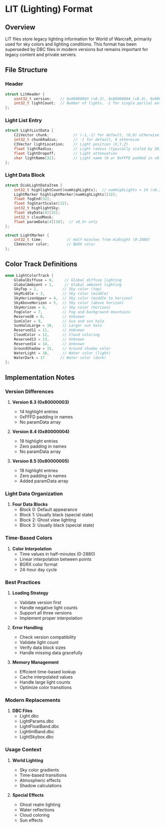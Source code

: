# LIT (Lighting) Format

## Overview
LIT files store legacy lighting information for World of Warcraft, primarily used for sky colors and lighting conditions. This format has been superseded by DBC files in modern versions but remains important for legacy content and private servers.

## File Structure

### Header
```cpp
struct LitHeader {
    uint32_t version;    // 0x80000003 (v8.3), 0x80000004 (v8.4), 0x80000005 (v8.5)
    int32_t lightCount;  // Number of lights, -1 for single partial entry
};
```

### Light List Entry
```cpp
struct LightListData {
    C2iVector chunk;           // (-1,-1) for default, (0,0) otherwise
    int32_t chunkRadius;       // -1 for default, 0 otherwise
    C3Vector lightLocation;    // Light position (X,Y,Z)
    float lightRadius;         // Light radius (typically scaled by 36)
    float lightDropoff;        // Light attenuation
    char lightName[32];        // Light name (0 or 0xFFFD padded in v8.3)
};
```

### Light Data Block
```cpp
struct DiskLightDataItem {
    int32_t highlightCount[numHighLights];  // numHighLights = 14 (v8.3) or 18 (v8.4+)
    LightMarker highlightMarker[numHighLights][32];
    float fogEnd[32];
    float fogStartScaler[32];
    int32_t highlightSky;
    float skyData[4][32];
    int32_t cloudMask;
    float paramData[4][10];  // v8.5+ only
};

struct LightMarker {
    int32_t time;           // Half-minutes from midnight (0-2880)
    CImVector color;        // BGRX color
};
```

## Color Track Definitions
```cpp
enum LightColorTrack {
    GlobalDiffuse = 0,     // Global diffuse lighting
    GlobalAmbient = 1,     // Global ambient lighting
    SkyTop = 2,           // Sky color (top)
    SkyMiddle = 3,        // Sky color (middle)
    SkyHorizonUpper = 4,  // Sky color (middle to horizon)
    SkyAboveHorizon = 5,  // Sky color (above horizon)
    SkyHorizon = 6,       // Sky color (horizon)
    FogColor = 7,         // Fog and background mountains
    Reserved8 = 8,        // Unknown
    SunColor = 9,         // Sun and sun halo
    SunHaloLarge = 10,    // Larger sun halo
    Reserved11 = 11,      // Unknown
    CloudColor = 12,      // Cloud coloring
    Reserved13 = 13,      // Unknown
    Reserved14 = 14,      // Unknown
    GroundShadow = 15,    // Ground shadow color
    WaterLight = 16,      // Water color (light)
    WaterDark = 17       // Water color (dark)
};
```

## Implementation Notes

### Version Differences
1. **Version 8.3 (0x80000003)**
   - 14 highlight entries
   - 0xFFFD padding in names
   - No paramData array

2. **Version 8.4 (0x80000004)**
   - 18 highlight entries
   - Zero padding in names
   - No paramData array

3. **Version 8.5 (0x80000005)**
   - 18 highlight entries
   - Zero padding in names
   - Added paramData array

### Light Data Organization
1. **Four Data Blocks**
   - Block 0: Default appearance
   - Block 1: Usually black (special state)
   - Block 2: Ghost view lighting
   - Block 3: Usually black (special state)

### Time-Based Colors
1. **Color Interpolation**
   - Time values in half-minutes (0-2880)
   - Linear interpolation between points
   - BGRX color format
   - 24-hour day cycle

### Best Practices
1. **Loading Strategy**
   - Validate version first
   - Handle negative light counts
   - Support all three versions
   - Implement proper interpolation

2. **Error Handling**
   - Check version compatibility
   - Validate light count
   - Verify data block sizes
   - Handle missing data gracefully

3. **Memory Management**
   - Efficient time-based lookup
   - Cache interpolated values
   - Handle large light counts
   - Optimize color transitions

### Modern Replacements
1. **DBC Files**
   - Light.dbc
   - LightParams.dbc
   - LightFloatBand.dbc
   - LightIntBand.dbc
   - LightSkybox.dbc

### Usage Context
1. **World Lighting**
   - Sky color gradients
   - Time-based transitions
   - Atmospheric effects
   - Shadow calculations

2. **Special Effects**
   - Ghost realm lighting
   - Water reflections
   - Cloud coloring
   - Sun effects 